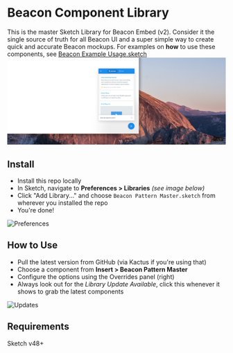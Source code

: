 # Beacon Component Library
This is the master Sketch Library for Beacon Embed (v2). Consider it the single source of truth for all Beacon UI and a super simple way to create quick and accurate Beacon mockups. For examples on **how** to use these components, see [Beacon Example Usage.sketch](https://github.com/helpscout/library-beacon/blob/master/Beacon%20Example%20Usage.sketch) 
![Cover](https://github.com/helpscout/library-beacon/blob/master/Latest/In%20Browser.jpg?raw=true)

## Install
- Install this repo locally
- In Sketch, navigate to **Preferences > Libraries** *(see image below)*
- Click "Add Library..." and choose `Beacon Pattern Master.sketch` from wherever you installed the repo
- You're done!

![Preferences](https://d1ax1i5f2y3x71.cloudfront.net/items/392y2N041c142P3e3h1g/prefs.jpeg?X-CloudApp-Visitor-Id=1eebed1b0cc6d11e5a26c5bbfc37f402&v=24f9a7a2)

## How to Use
- Pull the latest version from GitHub (via Kactus if you're using that)
- Choose a component from **Insert > Beacon Pattern Master**
- Configure the options using the Overrides panel (right)
- Always look out for the *Library Update Available*, click this whenever it shows to grab the latest components

![Updates](https://d1ax1i5f2y3x71.cloudfront.net/items/1W232c1H0U0J3L0j1w1l/Screen%20Shot%202017-12-15%20at%2010.22.56%20am.png)

## Requirements
Sketch v48+
